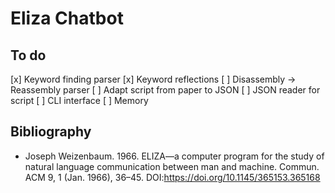 # Eliza Chatbot

## To do
[x] Keyword finding parser
[x] Keyword reflections
[ ] Disassembly -> Reassembly parser
[ ] Adapt script from paper to JSON
[ ] JSON reader for script
[ ] CLI interface
[ ] Memory

## Bibliography
- Joseph Weizenbaum. 1966. ELIZA—a computer program for the study of natural language communication between man and machine. Commun. ACM 9, 1 (Jan. 1966), 36–45. DOI:https://doi.org/10.1145/365153.365168
